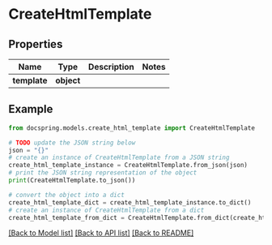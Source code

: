 # CreateHtmlTemplate


## Properties

Name | Type | Description | Notes
------------ | ------------- | ------------- | -------------
**template** | **object** |  | 

## Example

```python
from docspring.models.create_html_template import CreateHtmlTemplate

# TODO update the JSON string below
json = "{}"
# create an instance of CreateHtmlTemplate from a JSON string
create_html_template_instance = CreateHtmlTemplate.from_json(json)
# print the JSON string representation of the object
print(CreateHtmlTemplate.to_json())

# convert the object into a dict
create_html_template_dict = create_html_template_instance.to_dict()
# create an instance of CreateHtmlTemplate from a dict
create_html_template_from_dict = CreateHtmlTemplate.from_dict(create_html_template_dict)
```
[[Back to Model list]](../README.md#documentation-for-models) [[Back to API list]](../README.md#documentation-for-api-endpoints) [[Back to README]](../README.md)


